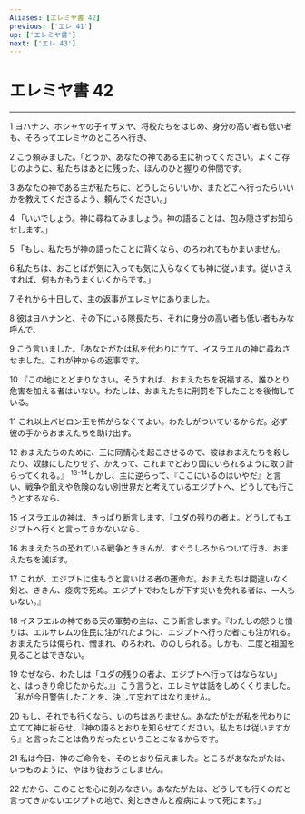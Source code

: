 ```yaml
---
Aliases: [エレミヤ書 42]
previous: ['エレ 41']
up: ['エレミヤ書']
next: ['エレ 43']
---
```

# エレミヤ書 42

***




1 
ヨハナン、ホシャヤの子イザヌヤ、将校たちをはじめ、身分の高い者も低い者も、そろってエレミヤのところへ行き、 



2 
こう頼みました。「どうか、あなたの神である主に祈ってください。よくご存じのように、私たちはあとに残った、ほんのひと握りの仲間です。 



3 
あなたの神である主が私たちに、どうしたらいいか、またどこへ行ったらいいかを教えてくださるよう、頼んでください。」 



4 
「いいでしょう。神に尋ねてみましょう。神の語ることは、包み隠さずお知らせします。」 



5 
「もし、私たちが神の語ったことに背くなら、のろわれてもかまいません。 



6 
私たちは、おことばが気に入っても気に入らなくても神に従います。従いさえすれば、何もかもうまくいくからです。」 



7 
それから十日して、主の返事がエレミヤにありました。 



8 
彼はヨハナンと、その下にいる隊長たち、それに身分の高い者も低い者もみな呼んで、 



9 
こう言いました。「あなたがたは私を代わりに立て、イスラエルの神に尋ねさせました。これが神からの返事です。 



10 
『この地にとどまりなさい。そうすれば、おまえたちを祝福する。誰ひとり危害を加える者はいない。わたしは、おまえたちに刑罰を下したことを後悔している。 



11 
これ以上バビロン王を怖がらなくてよい。わたしがついているからだ。必ず彼の手からおまえたちを助け出す。 



12 
おまえたちのために、王に同情心を起こさせるので、彼はおまえたちを殺したり、奴隷にしたりせず、かえって、これまでどおり国にいられるように取り計らってくれる。』 <sup class="versenum">13-14</sup>しかし、主に逆らって、『ここにいるのはいやだ』と言い、戦争や飢えや危険のない別世界だと考えているエジプトへ、どうしても行こうとするなら、 



15 
イスラエルの神は、きっぱり断言します。『ユダの残りの者よ。どうしてもエジプトへ行くと言ってきかないなら、 



16 
おまえたちの恐れている戦争とききんが、すぐうしろからついて行き、おまえたちを滅ぼす。 



17 
これが、エジプトに住もうと言いはる者の運命だ。おまえたちは間違いなく剣と、ききん、疫病で死ぬ。エジプトでわたしが下す災いを免れる者は、一人もいない。』 



18 
イスラエルの神である天の軍勢の主は、こう断言します。『わたしの怒りと憤りは、エルサレムの住民に注がれたように、エジプトへ行った者にも注がれる。おまえたちは侮られ、憎まれ、のろわれ、ののしられる。しかも、二度と祖国を見ることはできない。 



19 
なぜなら、わたしは「ユダの残りの者よ、エジプトへ行ってはならない」と、はっきり命じたからだ。』」こう言うと、エレミヤは話をしめくくりました。「私が今日警告したことを、決して忘れてはなりません。 



20 
もし、それでも行くなら、いのちはありません。あなたがたが私を代わりに立てて神に祈らせ、『神の語るとおりを知らせてください。私たちは従いますから』と言ったことは偽りだったということになるからです。 



21 
私は今日、神のご命令を、そのとおり伝えました。ところがあなたがたは、いつものように、やはり従おうとしません。 



22 
だから、このことを心に刻みなさい。あなたがたは、どうしても行くのだと言ってきかないエジプトの地で、剣とききんと疫病によって死にます。」
